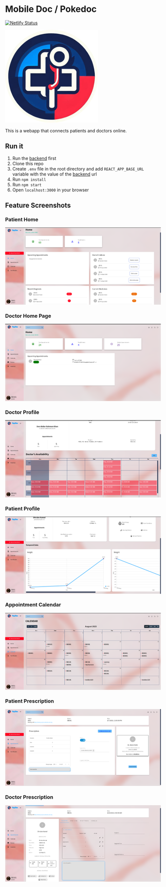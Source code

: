 # Mobile Doc / Pokedoc

[![Netlify Status](https://api.netlify.com/api/v1/badges/3ea121d8-2c6e-4a53-a069-efd13c47e9a6/deploy-status)](https://app.netlify.com/sites/pokedoc/deploys)

<img src="https://raw.githubusercontent.com/salkhon/mobile-doc-frontend/9c5a69773febdad6f40523d47b1473245188abfb/public/pokedoc-logo.png" alt="Pokedoc" width="300" height="300">


This is a webapp that connects patients and doctors online.

## Run it

1. Run the [backend](https://github.com/mobile-doc/mobile-doc-backend) first
2. Clone this repo
3. Create `.env` file in the root directory and add `REACT_APP_BASE_URL` variable with the value of the [backend](https://github.com/mobile-doc/mobile-doc-backend) url
4. Run `npm install`
5. Run `npm start`
6. Open `localhost:3000` in your browser

## Feature Screenshots

### Patient Home

<img src="https://raw.githubusercontent.com/salkhon/mobile-doc-frontend/master/public/features/patient-home.png" alt="Pokedoc">

### Doctor Home Page

<img src="https://raw.githubusercontent.com/salkhon/mobile-doc-frontend/master/public/features/doc-home.png" alt="Pokedoc">

### Doctor Profile

<img src="https://raw.githubusercontent.com/salkhon/mobile-doc-frontend/master/public/features/doctor-profile.png" alt="Pokedoc">

### Patient Profile

<img src="https://raw.githubusercontent.com/salkhon/mobile-doc-frontend/master/public/features/charts.png" alt="Pokedoc">

### Appointment Calendar

<img src="https://raw.githubusercontent.com/salkhon/mobile-doc-frontend/master/public/features/calendar.png" alt="Pokedoc">

### Patient Prescription

<img src="https://raw.githubusercontent.com/salkhon/mobile-doc-frontend/master/public/features/patient-appt.png" alt="Pokedoc">

### Doctor Prescription

<img src="https://raw.githubusercontent.com/salkhon/mobile-doc-frontend/master/public/features/doctor-appt.png" alt="Pokedoc">
